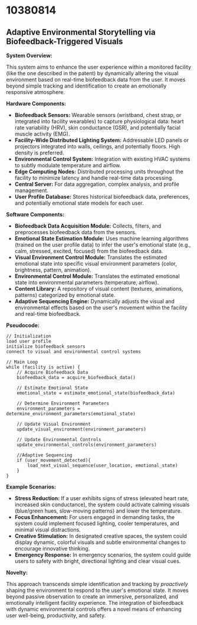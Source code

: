 # 10380814

## Adaptive Environmental Storytelling via Biofeedback-Triggered Visuals

**System Overview:**

This system aims to enhance the user experience within a monitored facility (like the one described in the patent) by dynamically altering the visual environment based on real-time biofeedback data from the user. It moves beyond simple tracking and identification to create an emotionally responsive atmosphere.

**Hardware Components:**

*   **Biofeedback Sensors:** Wearable sensors (wristband, chest strap, or integrated into facility wearables) to capture physiological data: heart rate variability (HRV), skin conductance (GSR), and potentially facial muscle activity (EMG).
*   **Facility-Wide Distributed Lighting System:**  Addressable LED panels or projectors integrated into walls, ceilings, and potentially floors. High density is preferred.
*   **Environmental Control System:** Integration with existing HVAC systems to subtly modulate temperature and airflow.
*   **Edge Computing Nodes:** Distributed processing units throughout the facility to minimize latency and handle real-time data processing.
*   **Central Server:**  For data aggregation, complex analysis, and profile management.
*   **User Profile Database:** Stores historical biofeedback data, preferences, and potentially emotional state models for each user.

**Software Components:**

*   **Biofeedback Data Acquisition Module:** Collects, filters, and preprocesses biofeedback data from the sensors.
*   **Emotional State Estimation Module:** Uses machine learning algorithms (trained on the user profile data) to infer the user's emotional state (e.g., calm, stressed, excited, focused) from the biofeedback data.
*   **Visual Environment Control Module:** Translates the estimated emotional state into specific visual environment parameters (color, brightness, pattern, animation).
*   **Environmental Control Module:** Translates the estimated emotional state into environmental parameters (temperature, airflow).
*   **Content Library:** A repository of visual content (textures, animations, patterns) categorized by emotional state.
*   **Adaptive Sequencing Engine:** Dynamically adjusts the visual and environmental effects based on the user's movement within the facility and real-time biofeedback.

**Pseudocode:**

```
// Initialization
load user profile
initialize biofeedback sensors
connect to visual and environmental control systems

// Main Loop
while (facility is active) {
    // Acquire Biofeedback Data
    biofeedback_data = acquire_biofeedback_data()
    
    // Estimate Emotional State
    emotional_state = estimate_emotional_state(biofeedback_data)

    // Determine Environment Parameters
    environment_parameters = determine_environment_parameters(emotional_state)

    // Update Visual Environment
    update_visual_environment(environment_parameters)
    
    // Update Environmental Controls
    update_environmental_controls(environment_parameters)
    
    //Adaptive Sequencing
    if (user_movement_detected){
        load_next_visual_sequence(user_location, emotional_state)
    }
}
```

**Example Scenarios:**

*   **Stress Reduction:** If a user exhibits signs of stress (elevated heart rate, increased skin conductance), the system could activate calming visuals (blue/green hues, slow-moving patterns) and lower the temperature.
*   **Focus Enhancement:** For users engaged in demanding tasks, the system could implement focused lighting, cooler temperatures, and minimal visual distractions.
*   **Creative Stimulation:** In designated creative spaces, the system could display dynamic, colorful visuals and subtle environmental changes to encourage innovative thinking.
*   **Emergency Response:** In emergency scenarios, the system could guide users to safety with bright, directional lighting and clear visual cues.

**Novelty:**

This approach transcends simple identification and tracking by *proactively* shaping the environment to respond to the user's emotional state. It moves beyond passive observation to create an immersive, personalized, and emotionally intelligent facility experience. The integration of biofeedback with dynamic environmental controls offers a novel means of enhancing user well-being, productivity, and safety.